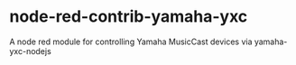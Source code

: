 # node-red-contrib-yamaha-yxc
A node red module for controlling Yamaha MusicCast devices via yamaha-yxc-nodejs
